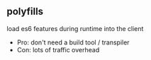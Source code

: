 ## polyfills

load es6 features during runtime into the client

- Pro: don't need a build tool / transpiler
- Con: lots of traffic overhead